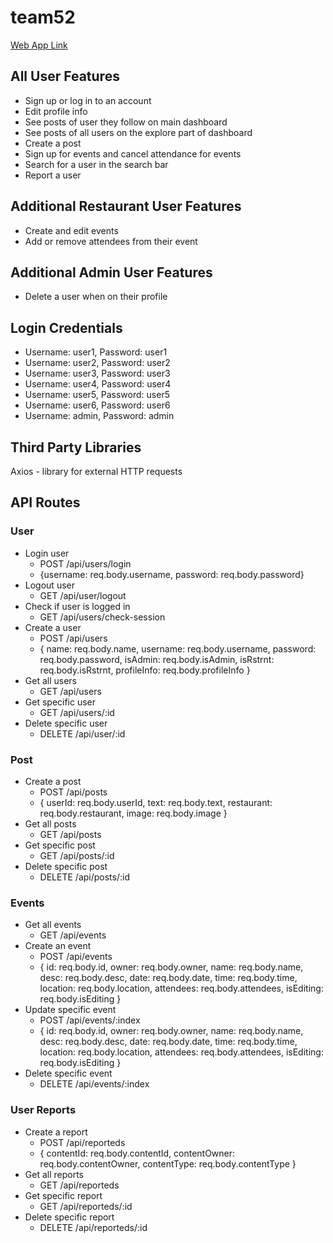 # team52

[Web App Link](https://bfclub.herokuapp.com/)

## All User Features

- Sign up or log in to an account
- Edit profile info
- See posts of user they follow on main dashboard
- See posts of all users on the explore part of dashboard
- Create a post
- Sign up for events and cancel attendance for events
- Search for a user in the search bar
- Report a user

## Additional Restaurant User Features

- Create and edit events
- Add or remove attendees from their event

## Additional Admin User Features

- Delete a user when on their profile

## Login Credentials

- Username: user1, Password: user1
- Username: user2, Password: user2
- Username: user3, Password: user3
- Username: user4, Password: user4
- Username: user5, Password: user5
- Username: user6, Password: user6
- Username: admin, Password: admin

## Third Party Libraries

Axios - library for external HTTP requests

## API Routes

### User

- Login user
  - POST /api/users/login
  - {username: req.body.username, password: req.body.password}
- Logout user
  - GET /api/user/logout
- Check if user is logged in
  - GET /api/users/check-session
- Create a user
  - POST /api/users
  - {
      name: req.body.name,
      username: req.body.username,
      password: req.body.password,
      isAdmin: req.body.isAdmin,
      isRstrnt: req.body.isRstrnt,
      profileInfo: req.body.profileInfo
    }
- Get all users
  - GET /api/users
- Get specific user
  - GET /api/users/:id
- Delete specific user
  - DELETE /api/user/:id

### Post

- Create a post
  - POST /api/posts
  - {
      userId: req.body.userId,
      text: req.body.text,
      restaurant: req.body.restaurant,
      image: req.body.image
    }
- Get all posts
  - GET /api/posts
- Get specific post
  - GET /api/posts/:id
- Delete specific post
  - DELETE /api/posts/:id

### Events

- Get all events
  - GET /api/events
- Create an event
  - POST /api/events
  - {
      id: req.body.id,
      owner: req.body.owner,
      name: req.body.name,
      desc: req.body.desc,
      date: req.body.date,
      time: req.body.time,
      location: req.body.location,
      attendees: req.body.attendees,
      isEditing: req.body.isEditing
    }
- Update specific event
  - POST /api/events/:index
  - {
      id: req.body.id,
      owner: req.body.owner,
      name: req.body.name,
      desc: req.body.desc,
      date: req.body.date,
      time: req.body.time,
      location: req.body.location,
      attendees: req.body.attendees,
      isEditing: req.body.isEditing
    }
- Delete specific event
  - DELETE /api/events/:index

### User Reports

- Create a report
  - POST /api/reporteds
  - {
      contentId: req.body.contentId,
      contentOwner: req.body.contentOwner,
      contentType: req.body.contentType
    }
- Get all reports
  - GET /api/reporteds
- Get specific report
  - GET /api/reporteds/:id
- Delete specific report
  - DELETE /api/reporteds/:id
